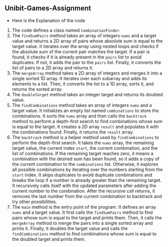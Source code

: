 ## Unibit-Games-Assignment
- Here is the Explanation of the code

1. The code defines a class named `CombinationFinder`.
2. The `findSumPairs` method takes an array of integers `nums` and a target value and returns a 2D array of pairs whose absolute sum is equal to the target value. It iterates over the array using nested loops and checks if the absolute sum of the current pair matches the target. If a pair is found, it checks if it is already present in the `pairs` list to avoid duplicates. If not, it adds the pair to the `pairs` list. Finally, it converts the list of pairs to a 2D array and returns it.
3. The `mergeArray` method takes a 2D array of integers and merges it into a single sorted 1D array. It iterates over each subarray and adds its elements to a list. Then, it converts the list to a 1D array, sorts it, and returns the sorted array.
4. The `doubleTarget` method takes an integer target and returns its doubled value.
5. The `findCombinations` method takes an array of integers `nums` and a target value. It initializes an empty list named `combinations` to store the combinations. It sorts the `nums` array and then calls the `backtrack` method to perform a depth-first search to find combinations whose sum is equal to the target. It creates a 2D array `result` and populates it with the combinations found. Finally, it returns the `result` array.
6. The `backtrack` method is a helper method used by `findCombinations` to perform the depth-first search. It takes the `nums` array, the remaining target value, the current index `start`, the current combination, and the list of combinations. If the remaining target reaches zero, it means a combination with the desired sum has been found, so it adds a copy of the current combination to the `combinations` list. Otherwise, it explores all possible combinations by iterating over the numbers starting from the `start` index. It skips duplicates to avoid duplicate combinations and breaks the loop if a number is already greater than the remaining target. It recursively calls itself with the updated parameters after adding the current number to the combination. After the recursive call returns, it removes the last number from the current combination to backtrack and try other possibilities.
7. The `main` method is the entry point of the program. It defines an array `nums` and a target value. It first calls the `findSumPairs` method to find pairs whose sum is equal to the target and prints them. Then, it calls the `mergeArray` method to merge the pairs into a single sorted array and prints it. Finally, it doubles the target value and calls the `findCombinations` method to find combinations whose sum is equal to the doubled target and prints them.
